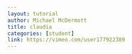 ```yaml
---
layout: tutorial
author: Michael McDermott
title: claudia
categories: [student]
link: https://vimeo.com/user177922389
---
```

